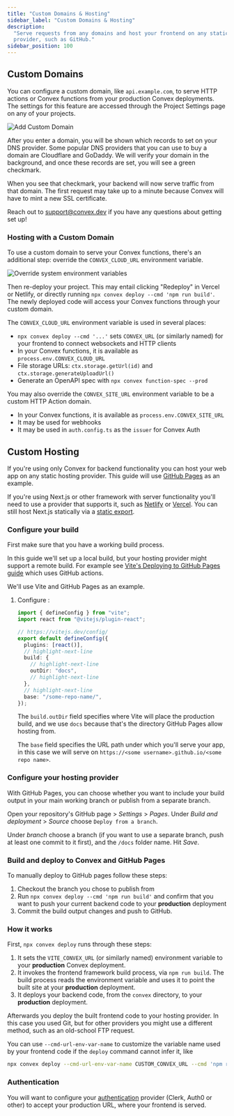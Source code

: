 ```yaml
---
title: "Custom Domains & Hosting"
sidebar_label: "Custom Domains & Hosting"
description:
  "Serve requests from any domains and host your frontend on any static hosting
  provider, such as GitHub."
sidebar_position: 100
---
```


## Custom Domains

You can configure a custom domain, like `api.example.com`, to serve HTTP actions
or Convex functions from your production Convex deployments. The settings for
this feature are accessed through the Project Settings page on any of your
projects.

![Add Custom Domain](/screenshots/add_custom_domain.png)

After you enter a domain, you will be shown which records to set on your DNS
provider. Some popular DNS providers that you can use to buy a domain are
Cloudflare and GoDaddy. We will verify your domain in the background, and once
these records are set, you will see a green checkmark.

When you see that checkmark, your backend will now serve traffic from that
domain. The first request may take up to a minute because Convex will have to
mint a new SSL certificate.

Reach out to support@convex.dev if you have any questions about getting set up!

<ProFeatureUpsell feature="Custom domains" verb="require" />

### Hosting with a Custom Domain

To use a custom domain to serve your Convex functions, there's an additional
step: override the `CONVEX_CLOUD_URL` environment variable.

![Override system environment variables](/screenshots/override_system_env_vars.png)

Then re-deploy your project. This may entail clicking "Redeploy" in Vercel or
Netlify, or directly running `npx convex deploy --cmd 'npm run build'`. The
newly deployed code will access your Convex functions through your custom
domain.

The `CONVEX_CLOUD_URL` environment variable is used in several places:

- `npx convex deploy --cmd '...'` sets `CONVEX_URL` (or similarly named) for
  your frontend to connect websockets and HTTP clients
- In your Convex functions, it is available as `process.env.CONVEX_CLOUD_URL`
- File storage URLs: `ctx.storage.getUrl(id)` and
  `ctx.storage.generateUploadUrl()`
- Generate an OpenAPI spec with `npx convex function-spec --prod`

You may also override the `CONVEX_SITE_URL` environment variable to be a custom
HTTP Action domain.

- In your Convex functions, it is available as `process.env.CONVEX_SITE_URL`
- It may be used for webhooks
- It may be used in `auth.config.ts` as the `issuer` for Convex Auth

## Custom Hosting

If you're using only Convex for backend functionality you can host your web app
on any static hosting provider. This guide will use
[GitHub Pages](https://pages.github.com/) as an example.

If you're using Next.js or other framework with server functionality you'll need
to use a provider that supports it, such as
[Netlify](/docs/production/hosting/netlify.mdx) or
[Vercel](/docs/production/hosting/vercel.mdx). You can still host Next.js
statically via a
[static export](https://nextjs.org/docs/pages/building-your-application/deploying/static-exports).

### Configure your build

First make sure that you have a working build process.

In this guide we'll set up a local build, but your hosting provider might
support a remote build. For example see
[Vite's Deploying to GitHub Pages guide](https://vitejs.dev/guide/static-deploy.html#github-pages)
which uses GitHub actions.

We'll use Vite and GitHub Pages as an example.

1. Configure <JSDialectFileName name="vite.config.mts" />:

   ```ts title="vite.config.mts"
   import { defineConfig } from "vite";
   import react from "@vitejs/plugin-react";

   // https://vitejs.dev/config/
   export default defineConfig({
     plugins: [react()],
     // highlight-next-line
     build: {
       // highlight-next-line
       outDir: "docs",
       // highlight-next-line
     },
     // highlight-next-line
     base: "/some-repo-name/",
   });
   ```

   The `build.outDir` field specifies where Vite will place the production
   build, and we use `docs` because that's the directory GitHub Pages allow
   hosting from.

   The `base` field specifies the URL path under which you'll serve your app, in
   this case we will serve on
   `https://<some username>.github.io/<some repo name>`.

### Configure your hosting provider

With GitHub Pages, you can choose whether you want to include your build output
in your main working branch or publish from a separate branch.

Open your repository's GitHub page > _Settings_ > _Pages_. Under _Build and
deployment_ > _Source_ choose `Deploy from a branch`.

Under _branch_ choose a branch (if you want to use a separate branch, push at
least one commit to it first), and the `/docs` folder name. Hit _Save_.

### Build and deploy to Convex and GitHub Pages

To manually deploy to GitHub pages follow these steps:

1. Checkout the branch you chose to publish from
2. Run `npx convex deploy --cmd 'npm run build'` and confirm that you want to
   push your current backend code to your **production** deployment
3. Commit the build output changes and push to GitHub.

### How it works

First, `npx convex deploy` runs through these steps:

1. It sets the `VITE_CONVEX_URL` (or similarly named) environment variable to
   your **production** Convex deployment.
2. It invokes the frontend framework build process, via `npm run build`. The
   build process reads the environment variable and uses it to point the built
   site at your **production** deployment.
3. It deploys your backend code, from the `convex` directory, to your
   **production** deployment.

Afterwards you deploy the built frontend code to your hosting provider. In this
case you used Git, but for other providers you might use a different method,
such as an old-school FTP request.

You can use `--cmd-url-env-var-name` to customize the variable name used by your
frontend code if the `deploy` command cannot infer it, like

```sh
npx convex deploy --cmd-url-env-var-name CUSTOM_CONVEX_URL --cmd 'npm run build'
```

### Authentication

You will want to configure your [authentication](/docs/auth.mdx) provider
(Clerk, Auth0 or other) to accept your production URL, where your frontend is
served.
